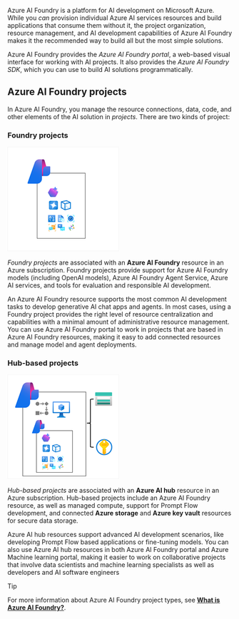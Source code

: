 Azure AI Foundry is a platform for AI development on Microsoft Azure. While you *can* provision individual Azure AI services resources and build applications that consume them without it, the project organization, resource management, and AI development capabilities of Azure AI Foundry makes it the recommended way to build all but the most simple solutions.

Azure AI Foundry provides the *Azure AI Foundry portal*, a web-based visual interface for working with AI projects. It also provides the *Azure AI Foundry SDK*, which you can use to build AI solutions programmatically.

## Azure AI Foundry projects

In Azure AI Foundry, you manage the resource connections, data, code, and other elements of the AI solution in *projects*. There are two kinds of project:

### Foundry projects

![Diagram of a Foundry project.](../media/foundry-project.png)

*Foundry projects* are associated with an **Azure AI Foundry** resource in an Azure subscription. Foundry projects provide support for Azure AI Foundry models (including OpenAI models), Azure AI Foundry Agent Service, Azure AI services, and tools for evaluation and responsible AI development.

An Azure AI Foundry resource supports the most common AI development tasks to develop generative AI chat apps and agents. In most cases, using a Foundry project provides the right level of resource centralization and capabilities with a minimal amount of administrative resource management. You can use Azure AI Foundry portal to work in projects that are based in Azure AI Foundry resources, making it easy to add connected resources and manage model and agent deployments.

### Hub-based projects

![Diagram of a hub-based project.](../media/hub-project.png)

*Hub-based projects* are associated with an **Azure AI hub** resource in an Azure subscription. Hub-based projects include an Azure AI Foundry resource, as well as managed compute, support for Prompt Flow development, and connected **Azure storage** and **Azure key vault** resources for secure data storage.

Azure AI hub resources support advanced AI development scenarios, like developing Prompt Flow based applications or fine-tuning models. You can also use Azure AI hub resources in both Azure AI Foundry portal and Azure Machine learning portal, making it easier to work on collaborative projects that involve data scientists and machine learning specialists as well as developers and AI software engineers

> [!TIP]
> For more information about Azure AI Foundry project types, see **[What is Azure AI Foundry?](/azure/ai-foundry/what-is-azure-ai-foundry?azure-portal=true)**.
